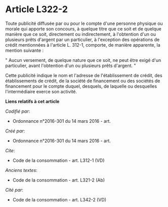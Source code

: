 # Article L322-2

Toute publicité diffusée par ou pour le compte d'une personne physique ou morale qui apporte son concours, à quelque titre
que ce soit et de quelque manière que ce soit, directement ou indirectement, à l'obtention d'un ou plusieurs prêts d'argent
par un particulier, à l'exception des opérations de crédit mentionnées à l'article L. 312-1, comporte, de manière apparente,
la mention suivante : 

" Aucun versement, de quelque nature que ce soit, ne peut être exigé d'un particulier, avant l'obtention d'un ou plusieurs
prêts d'argent. " 

Cette publicité indique le nom et l'adresse de l'établissement de crédit, des établissements de crédit, de la société de
financement ou des sociétés de financement pour le compte duquel, desquels, de laquelle ou desquelles l'intermédiaire exerce
son activité.

**Liens relatifs à cet article**

_Codifié par_:

  - Ordonnance n°2016-301 du 14 mars 2016 - art.

_Créé par_:

  - Ordonnance n°2016-301 du 14 mars 2016 - art.

_Cite_:

  - Code de la consommation - art. L312-1 (VD)

_Anciens textes_:

  - Code de la consommation - art. L321-2 (Ab)

_Cité par_:

  - Code de la consommation - art. L342-2 (VD)

